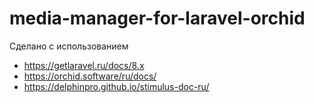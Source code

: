 # media-manager-for-laravel-orchid

Сделано с использованием

* https://getlaravel.ru/docs/8.x
* https://orchid.software/ru/docs/
* https://delphinpro.github.io/stimulus-doc-ru/
